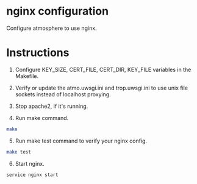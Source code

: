nginx configuration
===================
Configure atmosphere to use nginx.

# Instructions

1. Configure KEY_SIZE, CERT_FILE, CERT_DIR, KEY_FILE variables in the Makefile.

2. Verify or update the atmo.uwsgi.ini and trop.uwsgi.ini to use unix file sockets
   instead of localhost proxying.

3. Stop apache2, if it's running.

4. Run make command.

```bash
make
```

5. Run make test command to verify your nginx config.

```bash
make test
```

6. Start nginx.

```bash
service nginx start
```
